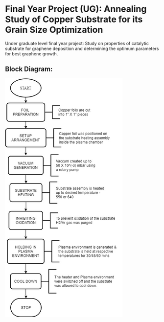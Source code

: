 # Final Year Project (UG): Annealing Study of Copper Substrate for its Grain Size Optimization

Under graduate level final year project: Study on properties of catalytic substrate for graphene deposition and determining the optimum parameters for best graphene growth.

## Block Diagram:

![Block Diagram](https://github.com/MonkHelios/Property-studies-of-catalytic-substrate-for-grain-size-optimization-FYP/blob/master/Images/Block%20Diagram.jpg)
